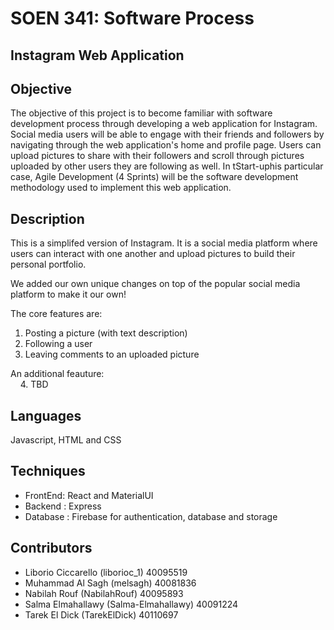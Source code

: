 # SOEN 341: Software Process
## Instagram Web Application

## Objective

The objective of this project is to become familiar with software development process through developing a web application for Instagram.
Social media users will be able to engage with their friends and followers by navigating through the web application's home and profile page. Users can upload pictures to share with their followers and scroll through pictures uploaded by other users they are following as well.
In tStart-uphis particular case, Agile Development (4 Sprints) will be the software development methodology used to implement this web application.

## Description

This is a simplifed version of Instagram. It is a social media platform where users can interact with one another and upload pictures to build their personal portfolio.

We added our own unique changes on top of the popular social media platform to make it our own!

The core features are:
1. Posting a picture (with text description)
2. Following a user 
3. Leaving comments to an uploaded picture

An additional feauture: <br />
&nbsp;&nbsp;&nbsp;&nbsp;4. TBD

## Languages 

Javascript, HTML and CSS 

## Techniques

- FrontEnd: React and MaterialUI
- Backend : Express
- Database : Firebase for authentication, database and storage

## Contributors

- Liborio Ciccarello (liborioc_1) 40095519 
- Muhammad Al Sagh (melsagh) 40081836
- Nabilah Rouf (NabilahRouf) 40095893
- Salma Elmahallawy (Salma-Elmahallawy) 40091224
- Tarek El Dick (TarekElDick) 40110697
